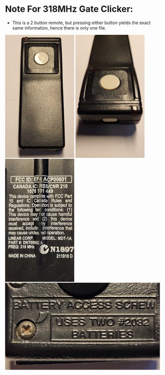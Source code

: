 # Note For 318MHz Gate Clicker:

 - This is a 2 button remote, but pressing either button yields the exact same information, hence there is only one file.

<p align="center">
    
![image](../assets/Gate318-1a.jpg)
![image](../assets/Gate318-2a.jpg)
![image](../assets/Gate318-3a.jpg)
![image](../assets/Gate318-4a.jpg)

</p>